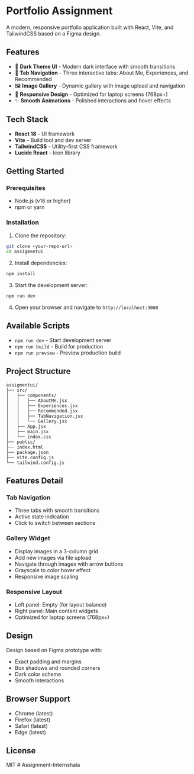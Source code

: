 # Portfolio Assignment

A modern, responsive portfolio application built with React, Vite, and TailwindCSS based on a Figma design.

## Features

- 🎨 **Dark Theme UI** - Modern dark interface with smooth transitions
- 📑 **Tab Navigation** - Three interactive tabs: About Me, Experiences, and Recommended
- 🖼️ **Image Gallery** - Dynamic gallery with image upload and navigation
- 📱 **Responsive Design** - Optimized for laptop screens (768px+)
- ✨ **Smooth Animations** - Polished interactions and hover effects

## Tech Stack

- **React 18** - UI framework
- **Vite** - Build tool and dev server
- **TailwindCSS** - Utility-first CSS framework
- **Lucide React** - Icon library

## Getting Started

### Prerequisites

- Node.js (v16 or higher)
- npm or yarn

### Installation

1. Clone the repository:
```bash
git clone <your-repo-url>
cd assigmentui
```

2. Install dependencies:
```bash
npm install
```

3. Start the development server:
```bash
npm run dev
```

4. Open your browser and navigate to `http://localhost:3000`

## Available Scripts

- `npm run dev` - Start development server
- `npm run build` - Build for production
- `npm run preview` - Preview production build

## Project Structure

```
assigmentui/
├── src/
│   ├── components/
│   │   ├── AboutMe.jsx
│   │   ├── Experiences.jsx
│   │   ├── Recommended.jsx
│   │   ├── TabNavigation.jsx
│   │   └── Gallery.jsx
│   ├── App.jsx
│   ├── main.jsx
│   └── index.css
├── public/
├── index.html
├── package.json
├── vite.config.js
└── tailwind.config.js
```

## Features Detail

### Tab Navigation
- Three tabs with smooth transitions
- Active state indication
- Click to switch between sections

### Gallery Widget
- Display images in a 3-column grid
- Add new images via file upload
- Navigate through images with arrow buttons
- Grayscale to color hover effect
- Responsive image scaling

### Responsive Layout
- Left panel: Empty (for layout balance)
- Right panel: Main content widgets
- Optimized for laptop screens (768px+)

## Design

Design based on Figma prototype with:
- Exact padding and margins
- Box shadows and rounded corners
- Dark color scheme
- Smooth interactions

## Browser Support

- Chrome (latest)
- Firefox (latest)
- Safari (latest)
- Edge (latest)

## License

MIT
#   A s s i g n m e n t - I n t e r n s h a l a  
 